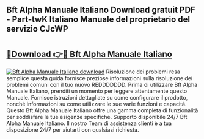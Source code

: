 ## Bft Alpha Manuale Italiano Download gratuit PDF - Part-twK Italiano Manuale del proprietario del servizio CJcWP

# <h2><a href="http://dfa9xo.blite.top/?on=Bft+Alpha+Manuale+Italiano">🔗Download 👉🔴 Bft Alpha Manuale Italiano</a></h2>

[![Bft Alpha Manuale Italiano download](https://i.imgur.com/lujVjoI.png)](http://dfa9xo.blite.top/?on=Bft+Alpha+Manuale+Italiano)
Risoluzione dei problemi resa semplice questa guida fornisce preziose informazioni sulla risoluzione dei problemi comuni con il tuo nuovo REDDDDDDD. Prima di utilizzare Bft Alpha Manuale Italiano, prenditi un momento per leggere attentamente questo Manuale. Fornisce istruzioni dettagliate su come configurare il prodotto, nonché informazioni su come utilizzare le sue varie funzioni e capacità. Questo Bft Alpha Manuale Italiano offre una gamma completa di funzionalità per soddisfare le tue esigenze specifiche. Supporto disponibile 24/7 Bft Alpha Manuale Italiano. Il nostro Team di assistenza clienti è a tua disposizione 24/7 per aiutarti con qualsiasi richiesta.
